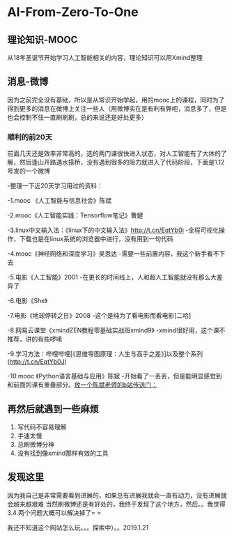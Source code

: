 # AI-From-Zero-To-One
## 理论知识-MOOC
从18年圣诞节开始学习人工智能相关的内容，理论知识可以用Xmind整理
## 消息-微博
因为之前完全没有基础，所以是从常识开始学起，用的mooc上的课程，同时为了得到更多的消息在微博上关注一些人（用微博实在是有利有弊吧，消息多了，但是也会控制不住一直刷刷刷，总的来说还是好处更多）
### 顺利的前20天
前面几天还是效率非常高的，选的两门课很快进入状态，对人工智能有了大体的了解，然后逢山开路遇水搭桥，没有遇到很多的阻力就进入了代码阶段，下面是1.12号发的一个微博

-整理一下近20天学习用过的资料：

 -1.mooc 《人工智能与信息社会》陈斌

 -2.mooc《人工智能实践：Tensorflow笔记》曹健

 -3.linux中文输入法：《linux下的中文输入法》http://t.cn/EqtYb0i
 -全程可视化操作，下载也是在linux系统的浏览器中进行，没有用到一句代码

 -4.mooc《神经网络和深度学习》吴恩达
 -需要一些前置内容，我这个新手看不下去

 -5.电影《人工智能》2001
 -在更长的时间线上，人和超人工智能就没有那么大差异了

 -6.电影《She》

 -7.电影《地球停转之日》2008
 -这个是纯为了看电影而看电影[二哈]

 -8.网易云课堂《xmindZEN教程零基础实战班xmind9》
 -xmind很好用，这个课不推荐，讲的有些啰嗦

 -9.学习方法：哔哩哔哩[《思维导图原理：人生与高手之差》]以及整个系列(http://t.cn/EqtYb0J)

 -10.mooc 《Python语言基础与应用》陈斌
 -开始看了一丢丢，但是能明显感觉到和前面的课有重叠部分。[放一个陈斌老师的b站传送门：](http://t.cn/EqtYb0X)
 
 ## 再然后就遇到一些麻烦
 
1. 写代码不容易理解
2. 手速太慢
3. 总刷微博分神
4. 没有找到像xmind那样有效的工具

## 发现这里
因为我自己是非常需要看到进展的，如果总有进展我就会一直有动力，没有进展就会越来越艰难
当然刷微博还是有好处的，我终于发现了这个地方，然后。。我觉得3.4.两个问题大概可以解决掉了= =

我还不知道这个网站怎么玩。。。探索中）。。2019.1.21
